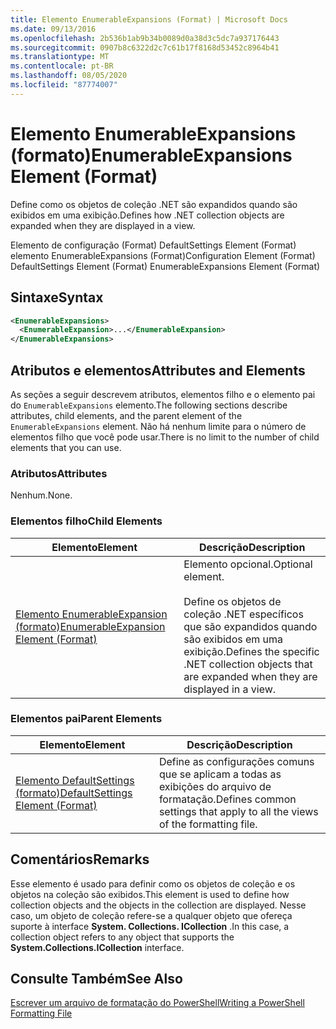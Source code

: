 ```yaml
---
title: Elemento EnumerableExpansions (Format) | Microsoft Docs
ms.date: 09/13/2016
ms.openlocfilehash: 2b536b1ab9b34b0089d0a38d3c5dc7a937176443
ms.sourcegitcommit: 0907b8c6322d2c7c61b17f8168d53452c8964b41
ms.translationtype: MT
ms.contentlocale: pt-BR
ms.lasthandoff: 08/05/2020
ms.locfileid: "87774007"
---
```

# <a name="enumerableexpansions-element-format"></a><span data-ttu-id="782e6-102">Elemento EnumerableExpansions (formato)</span><span class="sxs-lookup"><span data-stu-id="782e6-102">EnumerableExpansions Element (Format)</span></span>

<span data-ttu-id="782e6-103">Define como os objetos de coleção .NET são expandidos quando são exibidos em uma exibição.</span><span class="sxs-lookup"><span data-stu-id="782e6-103">Defines how .NET collection objects are expanded when they are displayed in a view.</span></span>

<span data-ttu-id="782e6-104">Elemento de configuração (Format) DefaultSettings Element (Format) elemento EnumerableExpansions (Format)</span><span class="sxs-lookup"><span data-stu-id="782e6-104">Configuration Element (Format) DefaultSettings Element (Format) EnumerableExpansions Element (Format)</span></span>

## <a name="syntax"></a><span data-ttu-id="782e6-105">Sintaxe</span><span class="sxs-lookup"><span data-stu-id="782e6-105">Syntax</span></span>

```xml
<EnumerableExpansions>
  <EnumerableExpansion>...</EnumerableExpansion>
</EnumerableExpansions>
```

## <a name="attributes-and-elements"></a><span data-ttu-id="782e6-106">Atributos e elementos</span><span class="sxs-lookup"><span data-stu-id="782e6-106">Attributes and Elements</span></span>

<span data-ttu-id="782e6-107">As seções a seguir descrevem atributos, elementos filho e o elemento pai do `EnumerableExpansions` elemento.</span><span class="sxs-lookup"><span data-stu-id="782e6-107">The following sections describe attributes, child elements, and the parent element of the `EnumerableExpansions` element.</span></span> <span data-ttu-id="782e6-108">Não há nenhum limite para o número de elementos filho que você pode usar.</span><span class="sxs-lookup"><span data-stu-id="782e6-108">There is no limit to the number of child elements that you can use.</span></span>

### <a name="attributes"></a><span data-ttu-id="782e6-109">Atributos</span><span class="sxs-lookup"><span data-stu-id="782e6-109">Attributes</span></span>

<span data-ttu-id="782e6-110">Nenhum.</span><span class="sxs-lookup"><span data-stu-id="782e6-110">None.</span></span>

### <a name="child-elements"></a><span data-ttu-id="782e6-111">Elementos filho</span><span class="sxs-lookup"><span data-stu-id="782e6-111">Child Elements</span></span>

|<span data-ttu-id="782e6-112">Elemento</span><span class="sxs-lookup"><span data-stu-id="782e6-112">Element</span></span>|<span data-ttu-id="782e6-113">Descrição</span><span class="sxs-lookup"><span data-stu-id="782e6-113">Description</span></span>|
|-------------|-----------------|
|[<span data-ttu-id="782e6-114">Elemento EnumerableExpansion (formato)</span><span class="sxs-lookup"><span data-stu-id="782e6-114">EnumerableExpansion Element (Format)</span></span>](./enumerableexpansion-element-format.md)|<span data-ttu-id="782e6-115">Elemento opcional.</span><span class="sxs-lookup"><span data-stu-id="782e6-115">Optional element.</span></span><br /><br /> <span data-ttu-id="782e6-116">Define os objetos de coleção .NET específicos que são expandidos quando são exibidos em uma exibição.</span><span class="sxs-lookup"><span data-stu-id="782e6-116">Defines the specific .NET collection objects that are expanded when they are displayed in a view.</span></span>|

### <a name="parent-elements"></a><span data-ttu-id="782e6-117">Elementos pai</span><span class="sxs-lookup"><span data-stu-id="782e6-117">Parent Elements</span></span>

|<span data-ttu-id="782e6-118">Elemento</span><span class="sxs-lookup"><span data-stu-id="782e6-118">Element</span></span>|<span data-ttu-id="782e6-119">Descrição</span><span class="sxs-lookup"><span data-stu-id="782e6-119">Description</span></span>|
|-------------|-----------------|
|[<span data-ttu-id="782e6-120">Elemento DefaultSettings (formato)</span><span class="sxs-lookup"><span data-stu-id="782e6-120">DefaultSettings Element (Format)</span></span>](./defaultsettings-element-format.md)|<span data-ttu-id="782e6-121">Define as configurações comuns que se aplicam a todas as exibições do arquivo de formatação.</span><span class="sxs-lookup"><span data-stu-id="782e6-121">Defines common settings that apply to all the views of the formatting file.</span></span>|

## <a name="remarks"></a><span data-ttu-id="782e6-122">Comentários</span><span class="sxs-lookup"><span data-stu-id="782e6-122">Remarks</span></span>

<span data-ttu-id="782e6-123">Esse elemento é usado para definir como os objetos de coleção e os objetos na coleção são exibidos.</span><span class="sxs-lookup"><span data-stu-id="782e6-123">This element is used to define how collection objects and the objects in the collection are displayed.</span></span> <span data-ttu-id="782e6-124">Nesse caso, um objeto de coleção refere-se a qualquer objeto que ofereça suporte à interface **System. Collections. ICollection** .</span><span class="sxs-lookup"><span data-stu-id="782e6-124">In this case, a collection object refers to any object that supports the  **System.Collections.ICollection** interface.</span></span>

## <a name="see-also"></a><span data-ttu-id="782e6-125">Consulte Também</span><span class="sxs-lookup"><span data-stu-id="782e6-125">See Also</span></span>

[<span data-ttu-id="782e6-126">Escrever um arquivo de formatação do PowerShell</span><span class="sxs-lookup"><span data-stu-id="782e6-126">Writing a PowerShell Formatting File</span></span>](./writing-a-powershell-formatting-file.md)
